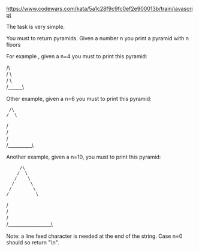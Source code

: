 https://www.codewars.com/kata/5a1c28f9c9fc0ef2e900013b/train/javascript

The task is very simple.

You must to return pyramids. Given a number n you print a pyramid with n floors

For example , given a n=4 you must to print this pyramid:

   /\   
  /  \  
 /    \  
/______\
   

Other example, given a n=6 you must to print this pyramid:

     /\
    /  \
   /    \
  /      \
 /        \
/__________\

Another example, given a n=10, you must to print this pyramid:

         /\
        /  \
       /    \
      /      \
     /        \
    /          \
   /            \
  /              \
 /                \
/__________________\

Note: a line feed character is needed at the end of the string. Case n=0 should so return "\n".
